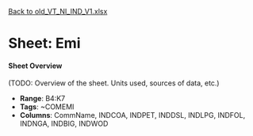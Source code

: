 [Back to old_VT_NI_IND_V1.xlsx](README.md)

# Sheet: Emi

#### Sheet Overview

(TODO: Overview of the sheet. Units used, sources of data, etc.)

- **Range**: B4:K7
- **Tags**: ~COMEMI
- **Columns**: CommName, INDCOA, INDPET, INDDSL, INDLPG, INDFOL, INDNGA, INDBIG, INDWOD

